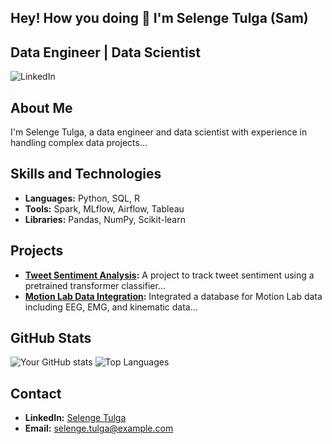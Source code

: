 ## Hey! How you doing 👋 I'm Selenge Tulga (Sam)

## Data Engineer | Data Scientist

![LinkedIn](https://img.shields.io/badge/-LinkedIn-blue?style=flat&logo=linkedin&logoColor=white&link=https://www.linkedin.com/in/selenge-tulga/)

## About Me
I'm Selenge Tulga, a data engineer and data scientist with experience in handling complex data projects...

## Skills and Technologies
- **Languages:** Python, SQL, R
- **Tools:** Spark, MLflow, Airflow, Tableau
- **Libraries:** Pandas, NumPy, Scikit-learn

## Projects
- **[Tweet Sentiment Analysis](https://github.com/username/tweet-sentiment-analysis):** A project to track tweet sentiment using a pretrained transformer classifier...
- **[Motion Lab Data Integration](https://github.com/username/motion-lab-data-integration):** Integrated a database for Motion Lab data including EEG, EMG, and kinematic data...

## GitHub Stats
![Your GitHub stats](https://github-readme-stats.vercel.app/api?username=yourusername&show_icons=true&theme=radical)
![Top Languages](https://github-readme-stats.vercel.app/api/top-langs/?username=yourusername&layout=compact&theme=radical)

## Contact
- **LinkedIn:** [Selenge Tulga](https://www.linkedin.com/in/selenge-tulga/)
- **Email:** selenge.tulga@example.com


<!--
**selengetu/selengetu** is a ✨ _special_ ✨ repository because its `README.md` (this file) appears on your GitHub profile.
![GitHub followers](https://img.shields.io/github/followers/username?style=social)
![LinkedIn](https://img.shields.io/badge/-LinkedIn-blue?style=flat&logo=linkedin&logoColor=white&link=https://www.linkedin.com/in/username/)
Here are some ideas to get you started:

- 🔭 I’m currently working on ...
- 🌱 I’m currently learning ...
- 👯 I’m looking to collaborate on ...
- 🤔 I’m looking for help with ...
- 💬 Ask me about ...
- 📫 How to reach me: ...
- 😄 Pronouns: ...
- ⚡ Fun fact: ...
-->
